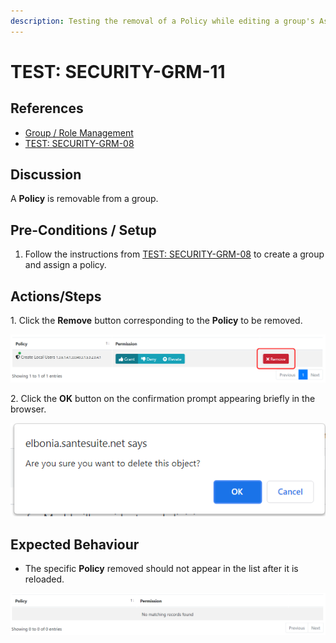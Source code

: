 ```yaml
---
description: Testing the removal of a Policy while editing a group's Assigned Policies.
---
```


# TEST: SECURITY-GRM-11

## References

* [Group / Role Management](../../../../../../operations/system-administration/security-administration/group-role-management.md)
* [TEST: SECURITY-GRM-08](test-security-grm-06.md)

## Discussion

A **Policy** is removable from a group.

## Pre-Conditions / Setup

1. Follow the instructions from [TEST: SECURITY-GRM-08](test-security-grm-06.md) to create a group and assign a policy.

## Actions/Steps

1\. Click the **Remove** button corresponding to the **Policy** to be removed.

![](<../../../../../../.gitbook/assets/image (381).png>)

2\. Click the **OK** button on the confirmation prompt appearing briefly in the browser.

![](<../../../../../../.gitbook/assets/image (367).png>)

## Expected Behaviour

* The specific **Policy** removed should not appear in the list after it is reloaded.

![](<../../../../../../.gitbook/assets/image (368).png>)
